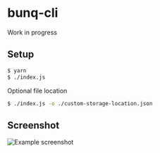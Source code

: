 # bunq-cli

Work in progress

## Setup
```bash
$ yarn
$ ./index.js
```
Optional file location
```bash
$ ./index.js -o ./custom-storage-location.json
```

## Screenshot

![Example screenshot](https://i.imgur.com/JrBIKa9.png)